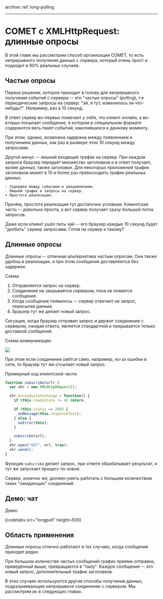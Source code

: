archive:
  ref: long-polling

---

# COMET с XMLHttpRequest: длинные опросы

В этой главе мы рассмотрим способ организации COMET, то есть непрерывного получения данных с сервера, который очень прост и подходит в 90% реальных случаев.

## Частые опросы

Первое решение, которое приходит в голову для непрерывного получения событий с сервера -- это "частые опросы" (polling), т.е периодические запросы на сервер: "эй, я тут, изменилось ли что-нибудь?". Например, раз в 10 секунд.

В ответ сервер во-первых помечает у себя, что клиент онлайн, а во-вторых посылает сообщение, в котором в специальном формате содержится весь пакет событий, накопившихся к данному моменту.

При этом, однако, возможна задержка между появлением и получением данных, как раз в размере этих 10 секунд между запросами.

Другой минус -- лишний входящий трафик на сервер. При каждом запросе браузер передаёт множество заголовков и в ответ получает, кроме данных, также заголовки. Для некоторых приложений трафик заголовков может в 10 и более раз превосходить трафик реальных данных.

```compare
- Задержки между событием и уведомлением.
- Лишний трафик и запросы на сервер.
+ Простота реализации.
```

Причём, простота реализации тут достаточно условная. Клиентская часть -- довольно проста, а вот сервер получает сразу большой поток запросов.

Даже если клиент ушёл пить чай -- его браузер каждые 10 секунд будет "долбить" сервер запросами. Готов ли сервер к такому?

## Длинные опросы

Длинные опросы -- отличная альтернатива частым опросам. Они также удобны в реализации, и при этом сообщения доставляются без задержек.

Схема:

1. Отправляется запрос на сервер.
2. Соединение не закрывается сервером, пока не появится сообщение.
3. Когда сообщение появилось -- сервер отвечает на запрос, пересылая данные.
4. Браузер тут же делает новый запрос.

Ситуация, когда браузер отправил запрос и держит соединение с сервером, ожидая ответа, является стандартной и прерывается только доставкой сообщений.

Схема коммуникации:

![](longpoll.png)

При этом если соединение рвётся само, например, из-за ошибки в сети, то браузер тут же отсылает новый запрос.

Примерный код клиентской части:

```js
function subscribe(url) {
  var xhr = new XMLHttpRequest();

  xhr.onreadystatechange = function() {
    if (this.readyState != 4) return;

    if (this.status == 200) {
      onMessage(this.responseText);
    } else {
      onError(this);
    }

    subscribe(url);
  }
  xhr.open("GET", url, true);
  xhr.send();
}
```

Функция `subscribe` делает запрос, при ответе обрабатывает результат, и тут же запускает процесс по новой.

Сервер, конечно же, должен уметь работать с большим количеством таких "ожидающих" соединений.

## Демо: чат

Демо:

[codetabs src="longpoll" height=500]

## Область применения

Длинные опросы отлично работают в тех случаях, когда сообщения приходят редко.

При большом количестве частых сообщений график приёма-отправки, приведённый выше, превращается в "пилу". Каждое сообщение -- это новый запрос, дополнительный трафик заголовков.

В этих случаях используются другие способы получения данных, подразумевающие непрерывное соединение с сервером. Мы рассмотрим их в следующих главах.

